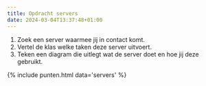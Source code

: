 ```yaml
---
title: Opdracht servers
date: 2024-03-04T13:37:48+01:00
---
```


1. Zoek een server waarmee jij in contact komt.
2. Vertel de klas welke taken deze server uitvoert.
3. Teken een diagram die uitlegt wat de server doet en hoe jij deze gebruikt.

{% include punten.html data='servers' %}
